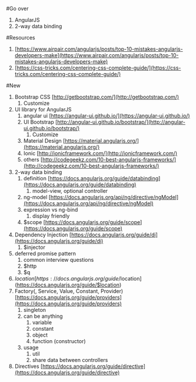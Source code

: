 #Go over
1. AngularJS
1. 2-way data binding

#Resources
1. [https://www.airpair.com/angularjs/posts/top-10-mistakes-angularjs-developers-make](https://www.airpair.com/angularjs/posts/top-10-mistakes-angularjs-developers-make)
1. [https://css-tricks.com/centering-css-complete-guide/](https://css-tricks.com/centering-css-complete-guide/)

#New
1. Bootstrap CSS [http://getbootstrap.com/](http://getbootstrap.com/)
	1. Customize
1. UI library for AngularJS
	1. angular ui [https://angular-ui.github.io/](https://angular-ui.github.io/)
	1. UI Bootstrap [http://angular-ui.github.io/bootstrap/](http://angular-ui.github.io/bootstrap/)
		1. Customize
	1. Material Design [https://material.angularjs.org/](https://material.angularjs.org/)
	1. Ionic [http://ionicframework.com/](http://ionicframework.com/)
	1. others [http://codegeekz.com/10-best-angularjs-frameworks/](http://codegeekz.com/10-best-angularjs-frameworks/)
1. 2-way data binding
	1. definition [https://docs.angularjs.org/guide/databinding](https://docs.angularjs.org/guide/databinding)
		1. model-view, optional controller
	1. ng-model [https://docs.angularjs.org/api/ng/directive/ngModel](https://docs.angularjs.org/api/ng/directive/ngModel)
	1. expression vs ng-bind
		1. display friendly
	1. $scope [https://docs.angularjs.org/guide/scope](https://docs.angularjs.org/guide/scope)
1. Dependency Injection [https://docs.angularjs.org/guide/di](https://docs.angularjs.org/guide/di)
	1. $injector
1. deferred promise pattern
	1. common interview questions
	1. $http
	1. $q
1. $location [https://docs.angularjs.org/guide/$location](https://docs.angularjs.org/guide/$location)
1. Factory(, Service, Value, Constant, Provider) [https://docs.angularjs.org/guide/providers](https://docs.angularjs.org/guide/providers)
	1. singleton
	1. can be anything
		1. variable
		1. constant
		1. object
		1. function (constructor)
	1. usage
		1. util
		1. share data between controllers
1. Directives [https://docs.angularjs.org/guide/directive](https://docs.angularjs.org/guide/directive)
